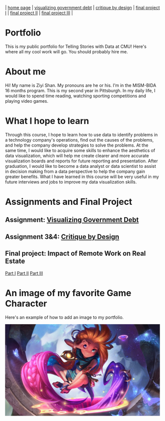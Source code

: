 | [home page](https://dashuai77.github.io/Portfolio/) | [visualizing government debt](visualizing-government-debt.md) | [critique by design](Critique-by-Design-with-Tableau.md) | [final project I](final-project-part-one-Ziyi.md) | [final project II](final-project-part-two-Ziyi.md) | [final project III](final-project-part-three-Ziyi.md) |
# Portfolio
This is my public portfolio for Telling Stories with Data at CMU!  Here's where all my cool work will go. You should probably hire me. 

# About me
Hi! My name is Ziyi Shan. My pronouns are he or his. I’m in the MISM-BIDA 16 months program. This is my second year in Pittsburgh. In my daily life, I would like to spend time reading, watching sporting competitions and playing video games. 


# What I hope to learn
Through this course, I hope to learn how to use data to identify problems in a technology company's operations, find out the causes of the problems, and help the company develop strategies to solve the problems. At the same time, I would like to acquire some skills to enhance the aesthetics of data visualization, which will help me create clearer and more accurate visualization boards and reports for future reporting and presentation. After graduation, I would like to become a data analyst or data scientist to assist in decision making from a data perspective to help the company gain greater benefits. What I have learned in this course will be very useful in my future interviews and jobs to improve my data visualization skills.

# Assignments and Final Project

## Assignment: [Visualizing Government Debt](visualizing-government-debt.md)

## Assignment 3&4: [Critique by Design](Critique-by-Design-with-Tableau.md)

## Final project: Impact of Remote Work on Real Estate
[Part I](final-project-part-one-Ziyi.md)
[Part II](final-project-part-two-Ziyi.md)
[Part III](final-project-part-three-Ziyi.md)

# An image of my favorite Game Character
Here's an example of how to add an image to my portfolio.

![A lol character picture](Zoe.jpg)

